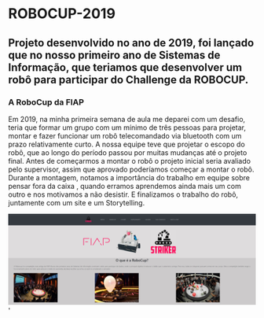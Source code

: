 # ROBOCUP-2019
## Projeto desenvolvido no ano de 2019, foi lançado que no nosso primeiro ano de Sistemas de Informação, que  teriamos que desenvolver um robô para participar do Challenge da ROBOCUP. 

### A RoboCup da FIAP

Em 2019, na minha primeira semana de aula me deparei com um
desafio, teria que formar um grupo com um mínimo de três pessoas para projetar,
montar e fazer funcionar um robô telecomandado via bluetooth com um prazo
relativamente curto.
A nossa equipe teve que projetar o escopo do robô, que ao longo do período
passou por muitas mudanças até o projeto final. Antes de começarmos a montar
o robô o projeto inicial seria avaliado pelo supervisor, assim que aprovado
poderíamos começar a montar o robô.
Durante a montagem, notamos a importância do trabalho em equipe sobre
pensar fora da caixa , quando erramos aprendemos ainda mais um com outro e
nos motivamos a não desistir. E finalizamos o trabalho do robô, juntamente com
um site e um Storytelling.
 
 
![wireframe.forevera1](https://github.com/Giuzntt/ROBOCUP-2019/blob/main/SITE%20DO%20ROBO/STRIKER/images/robocup.jpg)'
